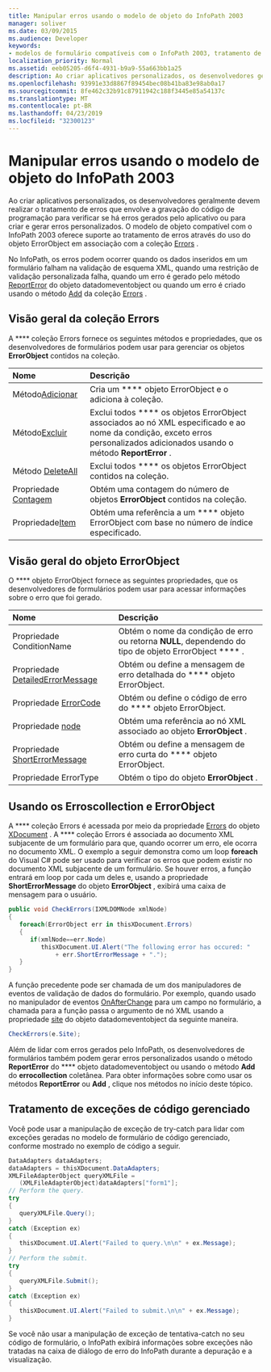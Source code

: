 ```yaml
---
title: Manipular erros usando o modelo de objeto do InfoPath 2003
manager: soliver
ms.date: 03/09/2015
ms.audience: Developer
keywords:
- modelos de formulário compatíveis com o InfoPath 2003, tratamento de erros, modelos de formulário compatíveis com o InfoPath 2003, tratamento de erros, modelos de formulário [InfoPath 2007], tratamento de erros, tratamento de erros [InfoPath 2007], modelos de formulário compatíveis com o InfoPath 2003
localization_priority: Normal
ms.assetid: eeb05205-d6f4-4931-b9a9-55a663bb1a25
description: Ao criar aplicativos personalizados, os desenvolvedores geralmente devem realizar o tratamento de erros que envolve a gravação do código de programação para verificar se há erros gerados pelo aplicativo ou para criar e gerar erros personalizados. O modelo de objeto compatível com o InfoPath 2003 oferece suporte ao tratamento de erros através do uso do objeto ErrorObject em associação com a coleção Errors.
ms.openlocfilehash: 93991e33d8867f89454bec08b41ba83e98ab0a17
ms.sourcegitcommit: 8fe462c32b91c87911942c188f3445e85a54137c
ms.translationtype: MT
ms.contentlocale: pt-BR
ms.lasthandoff: 04/23/2019
ms.locfileid: "32300123"
---
```

# <a name="handle-errors-using-the-infopath-2003-object-model"></a>Manipular erros usando o modelo de objeto do InfoPath 2003

Ao criar aplicativos personalizados, os desenvolvedores geralmente devem realizar o tratamento de erros que envolve a gravação do código de programação para verificar se há erros gerados pelo aplicativo ou para criar e gerar erros personalizados. O modelo de objeto compatível com o InfoPath 2003 oferece suporte ao tratamento de erros [](https://msdn.microsoft.com/library/Microsoft.Office.Interop.InfoPath.SemiTrust.ErrorObject.aspx) através do uso do objeto ErrorObject em associação com a coleção [Errors](https://msdn.microsoft.com/library/Microsoft.Office.Interop.InfoPath.SemiTrust.ErrorsCollection.aspx) . 
  
No InfoPath, os erros podem ocorrer quando os dados inseridos em um formulário falham na validação de esquema XML, quando uma restrição de validação personalizada falha, quando um erro é gerado pelo método [ReportError](https://msdn.microsoft.com/library/Microsoft.Office.Interop.InfoPath.SemiTrust.DataDOMEvent.ReportError.aspx) do objeto datadomeventobject ou quando um erro é criado [](https://msdn.microsoft.com/library/Microsoft.Office.Interop.InfoPath.SemiTrust.DataDOMEventObject.aspx) usando o método [Add](https://msdn.microsoft.com/library/Microsoft.Office.Interop.InfoPath.SemiTrust.Errors.Add.aspx) da coleção [Errors](https://msdn.microsoft.com/library/Microsoft.Office.Interop.InfoPath.SemiTrust.ErrorsCollection.aspx) . 
  
## <a name="overview-of-the-errorscollection-collection"></a>Visão geral da coleção Errors

A **** coleção Errors fornece os seguintes métodos e propriedades, que os desenvolvedores de formulários podem usar para gerenciar os objetos **ErrorObject** contidos na coleção. 
  
|**Nome**|**Descrição**|
|:-----|:-----|
|Método[Adicionar](https://msdn.microsoft.com/library/Microsoft.Office.Interop.InfoPath.SemiTrust.Errors.Add.aspx)  <br/> |Cria um **** objeto ErrorObject e o adiciona à coleção.  <br/> |
|Método[Excluir](https://msdn.microsoft.com/library/Microsoft.Office.Interop.InfoPath.SemiTrust.Errors.Delete.aspx)  <br/> |Exclui todos **** os objetos ErrorObject associados ao nó XML especificado e ao nome da condição, exceto erros personalizados adicionados usando o método **ReportError** .  <br/> |
|Método [DeleteAll](https://msdn.microsoft.com/library/Microsoft.Office.Interop.InfoPath.SemiTrust.Errors.DeleteAll.aspx)  <br/> |Exclui todos **** os objetos ErrorObject contidos na coleção.  <br/> |
|Propriedade [Contagem](https://msdn.microsoft.com/library/Microsoft.Office.Interop.InfoPath.SemiTrust.Errors.Count.aspx)  <br/> |Obtém uma contagem do número de objetos **ErrorObject** contidos na coleção.  <br/> |
|Propriedade[Item](https://msdn.microsoft.com/library/Microsoft.Office.Interop.InfoPath.SemiTrust.Errors.Item.aspx)  <br/> |Obtém uma referência a um **** objeto ErrorObject com base no número de índice especificado.  <br/> |
   
## <a name="overview-of-the-errorobject-object"></a>Visão geral do objeto ErrorObject

O **** objeto ErrorObject fornece as seguintes propriedades, que os desenvolvedores de formulários podem usar para acessar informações sobre o erro que foi gerado. 
  
|**Nome**|**Descrição**|
|:-----|:-----|
|[](https://msdn.microsoft.com/library/Microsoft.Office.Interop.InfoPath.SemiTrust.Error.ConditionName.aspx) Propriedade ConditionName  <br/> |Obtém o nome da condição de erro ou retorna **NULL**, dependendo do tipo de objeto ErrorObject **** .  <br/> |
|Propriedade [DetailedErrorMessage](https://msdn.microsoft.com/library/Microsoft.Office.Interop.InfoPath.SemiTrust.Error.DetailedErrorMessage.aspx)  <br/> |Obtém ou define a mensagem de erro detalhada do **** objeto ErrorObject.  <br/> |
|Propriedade [ErrorCode](https://msdn.microsoft.com/library/Microsoft.Office.Interop.InfoPath.SemiTrust.Error.ErrorCode.aspx)  <br/> |Obtém ou define o código de erro do **** objeto ErrorObject.  <br/> |
|Propriedade [node](https://msdn.microsoft.com/library/Microsoft.Office.Interop.InfoPath.SemiTrust.Error.Node.aspx)  <br/> |Obtém uma referência ao nó XML associado ao objeto **ErrorObject** .  <br/> |
|Propriedade [ShortErrorMessage](https://msdn.microsoft.com/library/Microsoft.Office.Interop.InfoPath.SemiTrust.Error.ShortErrorMessage.aspx)  <br/> |Obtém ou define a mensagem de erro curta do **** objeto ErrorObject.  <br/> |
|[](https://msdn.microsoft.com/library/Microsoft.Office.Interop.InfoPath.SemiTrust.Error.ErrorType.aspx) Propriedade ErrorType  <br/> |Obtém o tipo do objeto **ErrorObject** .  <br/> |
   
## <a name="using-the-errorscollection-and-errorobject"></a>Usando os Erroscollection e ErrorObject

A **** coleção Errors é acessada por meio da propriedade [Errors](https://msdn.microsoft.com/library/Microsoft.Office.Interop.InfoPath.SemiTrust._XDocument.Errors.aspx) do objeto [XDocument](https://msdn.microsoft.com/library/Microsoft.Office.Interop.InfoPath.SemiTrust.XDocument.aspx) . A **** coleção Errors é associada ao documento XML subjacente de um formulário para que, quando ocorrer um erro, ele ocorra no documento XML. O exemplo a seguir demonstra como um loop **foreach** do Visual C# pode ser usado para verificar os erros que podem existir no documento XML subjacente de um formulário. Se houver erros, a função entrará em loop por cada um deles e, usando a propriedade **ShortErrorMessage** do objeto **ErrorObject** , exibirá uma caixa de mensagem para o usuário. 
  
```cs
public void CheckErrors(IXMLDOMNode xmlNode)
{
   foreach(ErrorObject err in thisXDocument.Errors)
   {
      if(xmlNode==err.Node)
         thisXDocument.UI.Alert("The following error has occured: "
             + err.ShortErrorMessage + ".");
   }
}
```

A função precedente pode ser chamada de um dos manipuladores de eventos de validação de dados do formulário. Por exemplo, quando usado no manipulador de eventos [OnAfterChange](https://msdn.microsoft.com/library/Microsoft.Office.Interop.InfoPath.SemiTrust._DataDOMEventSink_Event.OnAfterChange.aspx) para um campo no formulário, a chamada para a função passa o argumento de nó XML usando a propriedade [site](https://msdn.microsoft.com/library/Microsoft.Office.Interop.InfoPath.SemiTrust.DataDOMEvent.Site.aspx) do objeto datadomeventobject da seguinte maneira. [](https://msdn.microsoft.com/library/Microsoft.Office.Interop.InfoPath.SemiTrust.DataDOMEventObject.aspx) 
  
```cs
CheckErrors(e.Site);
```

Além de lidar com erros gerados pelo InfoPath, os desenvolvedores de formulários também podem gerar erros personalizados usando o método **ReportError** do **** objeto datadomeventobject ou usando o método **Add** do **errocollection** coletânea. Para obter informações sobre como usar os métodos **ReportError** ou **Add** , clique nos métodos no início deste tópico. 
  
## <a name="handling-managed-code-exceptions"></a>Tratamento de exceções de código gerenciado

Você pode usar a manipulação de exceção de try-catch para lidar com exceções geradas no modelo de formulário de código gerenciado, conforme mostrado no exemplo de código a seguir.
  
```cs
DataAdapters dataAdapters;
dataAdapters = thisXDocument.DataAdapters; 
XMLFileAdapterObject queryXMLFile = 
   (XMLFileAdapterObject)dataAdapters["form1"];
// Perform the query.
try
{
   queryXMLFile.Query();
}
catch (Exception ex)
{
   thisXDocument.UI.Alert("Failed to query.\n\n" + ex.Message);
}
// Perform the submit.
try
{
   queryXMLFile.Submit();
}
catch (Exception ex)
{
   thisXDocument.UI.Alert("Failed to submit.\n\n" + ex.Message);
}
```

Se você não usar a manipulação de exceção de tentativa-catch no seu código de formulário, o InfoPath exibirá informações sobre exceções não tratadas na caixa de diálogo de erro do InfoPath durante a depuração e a visualização. 
  

